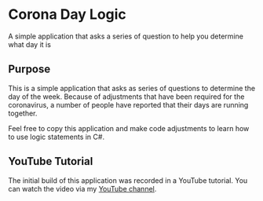 # Corona Day Logic 

A simple application that asks a series of question to help you determine what day it is

## Purpose 

This is a simple application that asks as series of questions to determine the day 
of the week. Because of adjustments that have been required for the coronavirus, 
a number of people have reported that their days are running together. 

Feel free to copy this application and make code adjustments to learn how to use 
logic statements in C#. 

## YouTube Tutorial 

The initial build of this application was recorded in a YouTube tutorial. You can 
watch the video via my [YouTube channel](https://youtu.be/QTxtu083l3Q).
